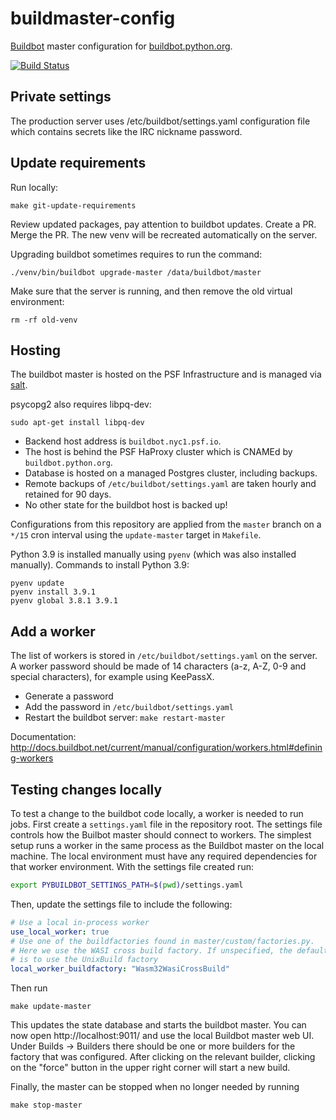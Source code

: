 # buildmaster-config

[Buildbot](https://buildbot.net/) master configuration for
[buildbot.python.org](http://buildbot.python.org/all/).

[![Build Status](https://travis-ci.org/python/buildmaster-config.svg?branch=master)](https://travis-ci.org/python/buildmaster-config)

## Private settings

The production server uses /etc/buildbot/settings.yaml configuration file which
contains secrets like the IRC nickname password.

## Update requirements

Run locally:

    make git-update-requirements

Review updated packages, pay attention to buildbot updates. Create a PR. Merge
the PR. The new venv will be recreated automatically on the server.

Upgrading buildbot sometimes requires to run the command:

    ./venv/bin/buildbot upgrade-master /data/buildbot/master

Make sure that the server is running, and then remove the old virtual environment:

    rm -rf old-venv

## Hosting

The buildbot master is hosted on the PSF Infrastructure and is managed via
[salt](https://github.com/python/psf-salt/blob/master/salt/buildbot/init.sls).

psycopg2 also requires libpq-dev:

    sudo apt-get install libpq-dev

- Backend host address is `buildbot.nyc1.psf.io`.
- The host is behind the PSF HaProxy cluster which is CNAMEd by `buildbot.python.org`.
- Database is hosted on a managed Postgres cluster, including backups.
- Remote backups of `/etc/buildbot/settings.yaml` are taken hourly and retained for 90 days.
- No other state for the buildbot host is backed up!

Configurations from this repository are applied from the `master` branch on
a `*/15` cron interval using the `update-master` target in `Makefile`.

Python 3.9 is installed manually using ``pyenv`` (which was also installed
manually). Commands to install Python 3.9:

    pyenv update
    pyenv install 3.9.1
    pyenv global 3.8.1 3.9.1


## Add a worker

The list of workers is stored in `/etc/buildbot/settings.yaml` on the server.
A worker password should be made of 14 characters (a-z, A-Z, 0-9 and special
characters), for example using KeePassX.

* Generate a password
* Add the password in `/etc/buildbot/settings.yaml`
* Restart the buildbot server: `make restart-master`

Documentation: http://docs.buildbot.net/current/manual/configuration/workers.html#defining-workers

## Testing changes locally

To test a change to the buildbot code locally, a worker is needed to run jobs.
First create a `settings.yaml` file in the repository root. The settings file controls
how the Builbot master should connect to workers. The simplest setup runs a worker in the
same process as the Buildbot master on the local machine. The local environment must have any
required dependencies for that worker environment. With the settings file created run:

```bash
export PYBUILDBOT_SETTINGS_PATH=$(pwd)/settings.yaml
```

Then, update the settings file to include the following:

```yaml
# Use a local in-process worker
use_local_worker: true
# Use one of the buildfactories found in master/custom/factories.py.
# Here we use the WASI cross build factory. If unspecified, the default
# is to use the UnixBuild factory
local_worker_buildfactory: "Wasm32WasiCrossBuild"
```

Then run

```
make update-master
```

This updates the state database and starts the buildbot master.
You can now open http://localhost:9011/ and use the local Buildbot master web UI.
Under Builds -> Builders there should be one or more builders for the factory
that was configured. After clicking on the relevant builder, clicking on the "force"
button in the upper right corner will start a new build.

Finally, the master can be stopped when no longer needed by running

```
make stop-master
```

